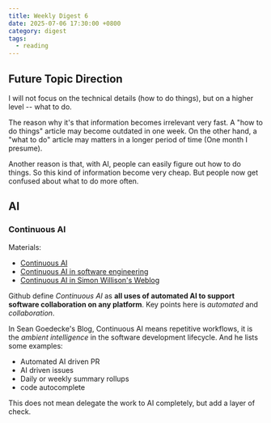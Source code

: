 ```yaml
---
title: Weekly Digest 6
date: 2025-07-06 17:30:00 +0800
category: digest
tags:
  - reading
---
```

## Future Topic Direction
I will not focus on the technical details (how to do things), but on a higher level -- what to do.

The reason why it's that information becomes irrelevant very fast. A "how to do things" article may become outdated in one week. On the other hand, a "what to do" article may matters in a longer period of time (One month I presume).

Another reason is that, with AI, people can easily figure out how to do things. So this kind of information become very cheap. But people now get confused about what to do more often.
## AI
### Continuous AI
Materials:
- [Continuous AI](https://githubnext.com/projects/continuous-ai/)
- [Continuous AI in software engineering](https://seangoedecke.com/continuous-ai/)
- [Continuous AI in Simon Willison's Weblog](https://simonwillison.net/2025/Jun/27/continuous-ai/#atom-everything)

Github define *Continuous AI* as **all uses of automated AI to support software collaboration on any platform**. Key points here is *automated* and *collaboration*.

In Sean Goedecke's Blog, Continuous AI means repetitive workflows, it is the *ambient intelligence* in the software development lifecycle. And he lists some examples:
- Automated AI driven PR
- AI driven issues
- Daily or weekly summary rollups
- code autocomplete

This does not mean delegate the work to AI completely, but add a layer of check.